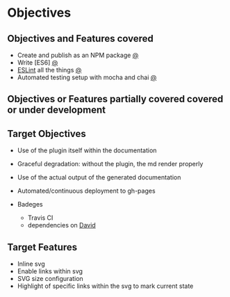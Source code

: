 # Objectives

## Objectives and Features covered
* Create and publish as an NPM package [@](NPM_Package.md)
* Write [ES6] [@](ES6.md)
* [ESLint](http://eslint.org/) all the things [@](Code_Linting.md)
* Automated testing setup with mocha and chai [@](Automated_Testing.md)

## Objectives or Features partially covered covered or under development


## Target Objectives
* Use of the plugin itself within the documentation
* Graceful degradation: without the plugin, the md render properly

* Use of the actual output of the generated documentation
* Automated/continuous deployment to gh-pages           
* Badeges
    * Travis CI
    * dependencies on [David](https://david-dm.org)

## Target Features
* Inline svg
* Enable links within svg
* SVG size configuration
* Highlight of specific links within the svg to mark current state  

